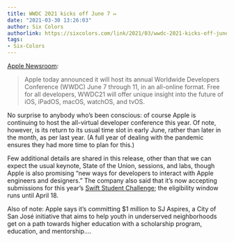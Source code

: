 ```yaml
---
title: WWDC 2021 kicks off June 7 ↦
date: "2021-03-30 13:26:03"
author: Six Colors
authorlink: https://sixcolors.com/link/2021/03/wwdc-2021-kicks-off-june-7/
tags:
- Six-Colors
---
```

<p><a href="https://www.apple.com/newsroom/2021/03/apples-worldwide-developers-conference-is-back-in-its-all-online-format/">Apple Newsroom</a>:</p>
<blockquote><p>
  Apple today announced it will host its annual Worldwide Developers Conference (WWDC) June 7 through 11, in an all-online format. Free for all developers, WWDC21 will offer unique insight into the future of iOS, iPadOS, macOS, watchOS, and tvOS.
</p></blockquote>
<p>No surprise to anybody who’s been conscious: of course Apple is continuing to host the all-virtual developer conference this year. Of note, however, is its return to its usual time slot in early June, rather than later in the month, as per last year. (A full year of dealing with the pandemic ensures they had more time to plan for this.)</p>
<p>Few additional details are shared in this release, other than that we can expect the usual keynote, State of the Union, sessions, and labs, though Apple is also promising “new ways for developers to interact with Apple engineers and designers.” The company also said that it’s now accepting submissions for this year’s <a href="https://developer.apple.com/wwdc21/swift-student-challenge/">Swift Student Challenge</a>; the eligibility window runs until April 18.</p>
<p>Also of note: Apple says it’s committing $1 million to SJ Aspires, a City of San José initiative that aims to help youth in underserved neighborhoods get on a path towards higher education with a scholarship program, education, and mentorship.&#8230;</p>